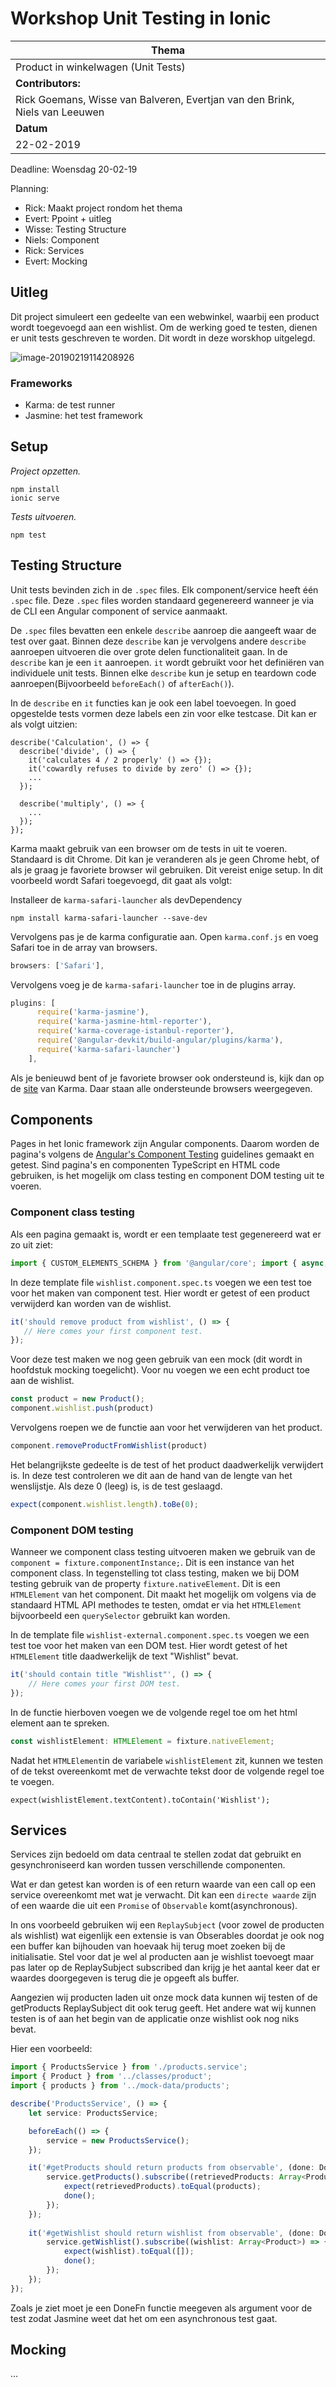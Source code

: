 # Workshop Unit Testing in Ionic

| **Thema**                                                    |
| ------------------------------------------------------------ |
| Product in winkelwagen (Unit Tests)                          |
| **Contributors:**                                            |
| Rick Goemans, Wisse van Balveren, Evertjan van den Brink, Niels van Leeuwen |
| **Datum**                                                    |
| 22-02-2019                                                   |



Deadline: Woensdag 20-02-19

Planning: 

- Rick: Maakt project rondom het thema 
- Evert: Ppoint + uitleg
- Wisse: Testing Structure 
- Niels:  Component
- Rick: Services
- Evert: Mocking

## Uitleg

Dit project simuleert een gedeelte van een webwinkel, waarbij een product wordt toegevoegd aan een wishlist. Om de werking goed te testen, dienen er unit tests geschreven te worden. Dit wordt in deze worskhop uitgelegd. 

![image-20190219114208926](https://github.com/HANICA-MAD/dha-vj-2019-vt-workshop-unit-tests-ionic/blob/master/image-20190219114208926.png)

### Frameworks

- Karma: de test runner
- Jasmine: het test framework

## Setup 

*Project opzetten.*

```
npm install 
ionic serve 
```

*Tests uitvoeren.*

```
npm test
```

## Testing Structure

Unit tests bevinden zich in de ```.spec``` files. Elk component/service heeft één ```.spec``` file.
Deze ```.spec``` files worden standaard gegenereerd wanneer je via de CLI een Angular component of service aanmaakt.


De ```.spec``` files bevatten een enkele ```describe``` aanroep die aangeeft waar de test over gaat.
Binnen deze ```describe``` kan je vervolgens andere ```describe``` aanroepen uitvoeren die over grote delen functionaliteit gaan.
In de ```describe``` kan je een ```it``` aanroepen. ```it``` wordt gebruikt voor het definiëren van individuele unit tests. 
Binnen elke ```describe``` kun je setup en teardown code aanroepen(Bijvoorbeeld ```beforeEach()``` of ```afterEach()```).

In de ```describe``` en ```it``` functies kan je ook een label toevoegen. In goed opgestelde tests vormen deze labels een zin voor elke testcase.
Dit kan er als volgt uitzien:

```
describe('Calculation', () => {
  describe('divide', () => {
    it('calculates 4 / 2 properly' () => {});
    it('cowardly refuses to divide by zero' () => {});
    ...
  });

  describe('multiply', () => {
    ...
  });
});
```

Karma maakt gebruik van een browser om de tests in uit te voeren. Standaard is dit Chrome. Dit kan je veranderen als je geen Chrome hebt, of als je graag je favoriete browser wil gebruiken. 
Dit vereist enige setup. In dit voorbeeld wordt Safari toegevoegd, dit gaat als volgt: 

Installeer de ```karma-safari-launcher``` als devDependency

```
npm install karma-safari-launcher --save-dev
```

Vervolgens pas je de karma configuratie aan. Open ```karma.conf.js```  en voeg Safari toe in de array van browsers.

```javascript
browsers: ['Safari'],
```

Vervolgens voeg je de ```karma-safari-launcher``` toe in de plugins array.

```javascript
plugins: [
      require('karma-jasmine'),
      require('karma-jasmine-html-reporter'),
      require('karma-coverage-istanbul-reporter'),
      require('@angular-devkit/build-angular/plugins/karma'),
      require('karma-safari-launcher')
    ],
```

Als je benieuwd bent of je favoriete browser ook ondersteund is, kijk dan op de [site](http://karma-runner.github.io/3.0/config/browsers.html) van Karma. Daar staan alle ondersteunde browsers weergegeven. 




## Components

Pages in het Ionic framework zijn Angular components. Daarom worden de pagina's volgens de [Angular's Component Testing](https://angular.io/guide/testing#component-test-basics) guidelines gemaakt en getest. Sind pagina's en componenten TypeScript en HTML code gebruiken, is het mogelijk om class testing en component DOM testing uit te voeren.

### Component class testing

Als een pagina gemaakt is, wordt er een templaate test gegenereerd wat er zo uit ziet: 

```typescript
import { CUSTOM_ELEMENTS_SCHEMA } from '@angular/core'; import { async, ComponentFixture, TestBed } from '@angular/core/testing';  import { TabsPage } from './tabs.page';  describe('TabsPage', () => {   let component: TabsPage;   let fixture: ComponentFixture<TabsPage>;    beforeEach(async () => {     TestBed.configureTestingModule({       declarations: [TabsPage],       schemas: [CUSTOM_ELEMENTS_SCHEMA],     }).compileComponents();   });    beforeEach(() => {     fixture = TestBed.createComponent(TabsPage);     component = fixture.componentInstance;     fixture.detectChanges();   });    it('should create', () => {     expect(component).toBeTruthy();   }); });
```

In deze template file `wishlist.component.spec.ts` voegen we een test toe voor het maken van component test. Hier wordt er getest of een product verwijderd kan worden van de wishlist. 

```typescript
it('should remove product from wishlist', () => {
   // Here comes your first component test.
});
```

Voor deze test maken we nog geen gebruik van een mock (dit wordt in hoofdstuk mocking toegelicht). Voor nu voegen we een echt product toe aan de wishlist. 

```typescript
const product = new Product();
component.wishlist.push(product)
```

Vervolgens roepen we de functie aan voor het verwijderen van het product. 

```typescript
component.removeProductFromWishlist(product)
```
Het belangrijkste gedeelte is de test of het product daadwerkelijk verwijdert is. In deze test controleren we dit aan de hand van de lengte van het wenslijstje. Als deze 0 (leeg) is, is de test geslaagd. 

```typescript
expect(component.wishlist.length).toBe(0);
```

### Component DOM testing

Wanneer we component class testing uitvoeren maken we gebruik van de `component = fixture.componentInstance;`. Dit is een instance van het component class. In tegenstelling tot class testing, maken we bij DOM testing gebruik van de property `fixture.nativeElement`. Dit is een `HTMLElement` van het component. Dit maakt het mogelijk om volgens via de standaard HTML API methodes te testen, omdat er via het `HTMLElement` bijvoorbeeld een `querySelector` gebruikt kan worden.

In de template file `wishlist-external.component.spec.ts` voegen we een test toe voor het maken van een DOM test. Hier wordt getest of het `HTMLElement` title daadwerkelijk de text "Wishlist" bevat. 

```typescript
it('should contain title "Wishlist"', () => {
    // Here comes your first DOM test.
});
```

In de functie hierboven voegen we de volgende regel toe om het html element aan te spreken. 

```typescript
const wishlistElement: HTMLElement = fixture.nativeElement;
```
Nadat het `HTMLElement`in de variabele `wishlistElement` zit, kunnen we testen of de tekst overeenkomt met de verwachte tekst door de volgende regel toe te voegen. 

```
expect(wishlistElement.textContent).toContain('Wishlist');
```

## Services

Services zijn bedoeld om data centraal te stellen zodat dat gebruikt en gesynchroniseerd kan worden tussen verschillende componenten. 

Wat er dan getest kan worden is of een return waarde van een call op een service overeenkomt met wat je verwacht. Dit kan een `directe waarde` zijn of een waarde die uit een `Promise` of `Observable` komt(asynchronous).

In ons voorbeeld gebruiken wij een `ReplaySubject` (voor zowel de producten als wishlist) wat eigenlijk een extensie is van Obserables doordat je ook nog een buffer kan bijhouden van hoevaak hij terug moet zoeken bij de initialisatie.
Stel voor dat je wel al producten aan je wishlist toevoegt maar pas later op de ReplaySubject subscribed dan krijg je het aantal keer dat er waardes doorgegeven is terug die je opgeeft als buffer.

Aangezien wij producten laden uit onze mock data kunnen wij testen of de getProducts ReplaySubject dit ook terug geeft.
Het andere wat wij kunnen testen is of aan het begin van de applicatie onze wishlist ook nog niks bevat.

Hier een voorbeeld: 

```typescript
import { ProductsService } from './products.service';
import { Product } from '../classes/product';
import { products } from '../mock-data/products';

describe('ProductsService', () => {
    let service: ProductsService;

    beforeEach(() => {
        service = new ProductsService();
    });

    it('#getProducts should return products from observable', (done: DoneFn) => {
        service.getProducts().subscribe((retrievedProducts: Array<Product>) => {
            expect(retrievedProducts).toEqual(products);
            done();
        });
    });
    
    it('#getWishlist should return wishlist from observable', (done: DoneFn) => {
        service.getWishlist().subscribe((wishlist: Array<Product>) => {
            expect(wishlist).toEqual([]);
            done();
        });
    });
});
```

Zoals je ziet moet je een DoneFn functie meegeven als argument voor de test zodat Jasmine weet dat het om een asynchronous test gaat.

## Mocking

...







